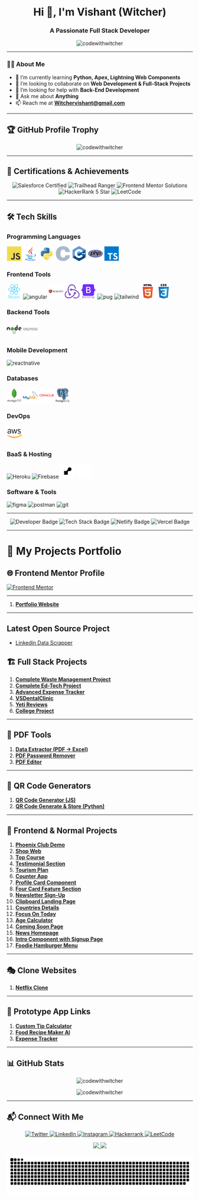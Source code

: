 <h1 align="center">Hi 👋, I'm Vishant (Witcher)</h1>
<h3 align="center">A Passionate Full Stack Developer</h3>
<p align="center">
  <img src="https://raw.githubusercontent.com/CodewithWitcher/css-protips/c0c096d47e73676426f6170bfabc85510b7f688a/assets/img/bulb.svg" alt="codewithwitcher" width="40"/>
</p>

---

### 🧑‍💻 About Me

- 🌱 I’m currently learning **Python, Apex, Lightning Web Components**  
- 👯 I’m looking to collaborate on **Web Development & Full-Stack Projects**  
- 🤝 I’m looking for help with **Back-End Development**  
- 💬 Ask me about **Anything**  
- 📫 Reach me at **Witchervishant@gmail.com**

---

## 🏆 GitHub Profile Trophy
<p align="center">
  <img src="https://github-profile-trophy.vercel.app/?username=codewithwitcher&theme=tokyonight&margin-w=10" alt="codewithwitcher" />
</p>

---

## 🏅 Certifications & Achievements
<p align="center">
  <img src="https://img.shields.io/badge/Salesforce-Certified-blue?style=for-the-badge&logo=salesforce" alt="Salesforce Certified"/>
  <img src="https://img.shields.io/badge/Trailhead-Ranger-orange?style=for-the-badge&logo=trailhead" alt="Trailhead Ranger"/>
  <img src="https://img.shields.io/badge/Frontend%20Mentor-Solutions-FF6F61?style=for-the-badge&logo=frontendmentor" alt="Frontend Mentor Solutions"/>
  <img src="https://img.shields.io/badge/HackerRank-5%20Star%20Python-brightgreen?style=for-the-badge&logo=hackerrank" alt="HackerRank 5 Star"/>
  <img src="https://img.shields.io/badge/LeetCode-Problem%20Solver-yellow?style=for-the-badge&logo=leetcode" alt="LeetCode"/>
</p>

---

## 🛠 Tech Skills

### **Programming Languages**
<p>
  <img src="https://raw.githubusercontent.com/devicons/devicon/master/icons/javascript/javascript-original.svg" alt="javascript" width="40" height="40"/>
  <img src="https://raw.githubusercontent.com/devicons/devicon/master/icons/java/java-original.svg" alt="java" width="40" height="40"/>
  <img src="https://raw.githubusercontent.com/devicons/devicon/master/icons/python/python-original.svg" alt="python" width="40" height="40"/>
  <img src="https://raw.githubusercontent.com/devicons/devicon/master/icons/c/c-original.svg" alt="c" width="40" height="40"/>
  <img src="https://raw.githubusercontent.com/devicons/devicon/master/icons/cplusplus/cplusplus-original.svg" alt="cplusplus" width="40" height="40"/>
  <img src="https://raw.githubusercontent.com/devicons/devicon/master/icons/php/php-original.svg" alt="php" width="40" height="40"/>
  <img src="https://raw.githubusercontent.com/devicons/devicon/master/icons/typescript/typescript-original.svg" alt="typescript" width="40" height="40"/>
</p>

### **Frontend Tools**
<p>
  <img src="https://raw.githubusercontent.com/devicons/devicon/master/icons/react/react-original-wordmark.svg" alt="react" width="40" height="40"/>
  <img src="https://angular.io/assets/images/logos/angular/angular.svg" alt="angular" width="40" height="40"/>
  <img src="https://raw.githubusercontent.com/devicons/devicon/master/icons/angularjs/angularjs-original-wordmark.svg" alt="angularjs" width="40" height="40"/>
  <img src="https://raw.githubusercontent.com/devicons/devicon/master/icons/redux/redux-original.svg" alt="redux" width="40" height="40"/>
  <img src="https://raw.githubusercontent.com/devicons/devicon/master/icons/bootstrap/bootstrap-plain-wordmark.svg" alt="bootstrap" width="40" height="40"/>
  <img src="https://cdn.worldvectorlogo.com/logos/pug.svg" alt="pug" width="40" height="40"/>
  <img src="https://www.vectorlogo.zone/logos/tailwindcss/tailwindcss-icon.svg" alt="tailwind" width="40" height="40"/>
  <img src="https://raw.githubusercontent.com/devicons/devicon/master/icons/html5/html5-original-wordmark.svg" alt="html5" width="40" height="40"/>
  <img src="https://raw.githubusercontent.com/devicons/devicon/master/icons/css3/css3-original-wordmark.svg" alt="css3" width="40" height="40"/>
</p>

### **Backend Tools**
<p>
  <img src="https://raw.githubusercontent.com/devicons/devicon/master/icons/nodejs/nodejs-original-wordmark.svg" alt="nodejs" width="40" height="40"/>
  <img src="https://raw.githubusercontent.com/devicons/devicon/master/icons/express/express-original-wordmark.svg" alt="express" width="40" height="40"/>
</p>

### **Mobile Development**
<p>
  <img src="https://reactnative.dev/img/header_logo.svg" alt="reactnative" width="40" height="40"/>
</p>

### **Databases**
<p>
  <img src="https://raw.githubusercontent.com/devicons/devicon/master/icons/mongodb/mongodb-original-wordmark.svg" alt="mongodb" width="40" height="40"/>
  <img src="https://raw.githubusercontent.com/devicons/devicon/master/icons/mysql/mysql-original-wordmark.svg" alt="mysql" width="40" height="40"/>
  <img src="https://raw.githubusercontent.com/devicons/devicon/master/icons/oracle/oracle-original.svg" alt="oracle" width="40" height="40"/>
  <img src="https://raw.githubusercontent.com/devicons/devicon/master/icons/postgresql/postgresql-original-wordmark.svg" alt="postgresql" width="40" height="40"/>
</p>

### **DevOps**
<p>
  <img src="https://raw.githubusercontent.com/devicons/devicon/master/icons/amazonwebservices/amazonwebservices-original-wordmark.svg" alt="aws" width="40" height="40"/>
</p>

### **BaaS & Hosting**
<p>
  <img src="https://www.vectorlogo.zone/logos/heroku/heroku-icon.svg" alt="Heroku" width="40" height="40"/>
  <img src="https://www.vectorlogo.zone/logos/firebase/firebase-icon.svg" alt="Firebase" width="40" height="40"/>
  <img src="https://raw.githubusercontent.com/CodewithWitcher/CodewithWitcher/main/Render%20logomark%20-%20Black.svg" alt="Render" width="40" height="40"/>
  <img src="https://raw.githubusercontent.com/CodewithWitcher/CodewithWitcher/main/Render%20logomark%20-%20White.svg" alt="Render" width="40" height="40"/>
</p>

### **Software & Tools**
<p>
  <img src="https://www.vectorlogo.zone/logos/figma/figma-icon.svg" alt="figma" width="40" height="40"/>
  <img src="https://www.vectorlogo.zone/logos/getpostman/getpostman-icon.svg" alt="postman" width="40" height="40"/>
  <img src="https://www.vectorlogo.zone/logos/git-scm/git-scm-icon.svg" alt="git" width="40" height="40"/>
</p>

---

<p align="center">
  <img src="https://img.shields.io/badge/Developer-Witcher%20Vishant-red?style=for-the-badge&logo=github" alt="Developer Badge"/>
  <img src="https://img.shields.io/badge/Tech%20Stack-FullStack-blue?style=for-the-badge&logo=vercel" alt="Tech Stack Badge"/>
  <img src="https://img.shields.io/badge/Deployed%20On-Netlify-brightgreen?style=for-the-badge&logo=netlify" alt="Netlify Badge"/>
  <img src="https://img.shields.io/badge/Deployed%20On-Vercel-black?style=for-the-badge&logo=vercel" alt="Vercel Badge"/>
</p>

---

# 🚀 My Projects Portfolio

## 🌐 Frontend Mentor Profile
[![Frontend Mentor](https://img.shields.io/badge/Visit%20My%20Profile-FF6F61?style=for-the-badge&logo=frontendmentor)](https://www.frontendmentor.io/profile/CodewithWitcher)

---
1. [**Portfolio Website**](https://vishantshukla.live/)

---

## Latest Open Source Project

<!-- LATEST-PROJECT:START -->
- [Linkedin Data Scrapper](https://github.com/CodewithWitcher/Linkedin-Data-Scapper)
<!-- LATEST-PROJECT:END -->

## 🏗 Full Stack Projects
1. [**Complete Waste Management Project**](https://wastemanagementbywitcher.netlify.app/)  
2. [**Complete Ed-Tech Project**](https://ed-tech-study-bywitcher.netlify.app/)  
3. [**Advanced Expense Tracker**](https://advance-expense-tracker-pied.vercel.app/login)
4. [**VSDentalClinic**](https://vsdentalclinic.netlify.app/)
5. [**Yeti Reviews**](https://yetiadvertising.vercel.app/)
6. [**College Project**](https://worktoday-gamma.vercel.app/)

---

## 📄 PDF Tools
1. [**Data Extractor (PDF → Excel)**](https://fileconverter-pdf-to-excel.vercel.app/)  
2. [**PDF Password Remover**](https://password-remover.vercel.app/)  
3. [**PDF Editor**](https://pdfeditnow.netlify.app/)

---

## 🔳 QR Code Generators
1. [**QR Code Generator (JS)**](https://qrcodebywitcher.netlify.app/)  
2. [**QR Code Generate & Store (Python)**](https://qrgenerator-sage.vercel.app/)

---

## 🎨 Frontend & Normal Projects
1. [**Phoenix Club Demo**](https://phoenixclubniu.netlify.app/)  
2. [**Shop Web**](https://shop-bywitcher.netlify.app/)  
3. [**Top Course**](https://top-course-bywitcher.netlify.app/)  
4. [**Testimonial Section**](https://testimonial-bywitcher.netlify.app/)  
5. [**Tourism Plan**](https://tourism-plan-bywitcher.netlify.app/)  
6. [**Counter App**](https://counter-bywitcher.netlify.app/)  
7. [**Profile Card Component**](https://profile-card-component-bywitcher.netlify.app/)  
8. [**Four Card Feature Section**](https://four-card-feature-section-bywitcher.netlify.app/)  
9. [**Newsletter Sign-Up**](https://newsletter-sign-up-bywitcher.netlify.app/)  
10. [**Clipboard Landing Page**](https://clipboard-landing-page-bywitcher.netlify.app/)  
11. [**Countries Details**](https://countriesdetailsbywitcher.netlify.app/)  
12. [**Focus On Today**](https://focusontodaybywitcher.netlify.app/)  
13. [**Age Calculator**](https://age-calculator-app-bywitcher.netlify.app/)  
14. [**Coming Soon Page**](https://base-apparel-coming-soon-bywitcher.netlify.app/)  
15. [**News Homepage**](https://news-homepage-bywitcher.netlify.app/)  
16. [**Intro Component with Signup Page**](https://intro-component-with-signup-bywitcher.netlify.app/)  
17. [**Foodie Hamburger Menu**](https://hamburgerbywitcher.netlify.app/)

---

## 🎭 Clone Websites
1. [**Netflix Clone**](https://testmmmmmmwitcher.netlify.app/)

---

## 🧪 Prototype App Links
1. [**Custom Tip Calculator**](https://tipcalculatorbywitcher.netlify.app/)  
2. [**Food Recipe Maker AI**](https://khanakhajanachef.netlify.app/)  
3. [**Expense Tracker**](https://biztracker.netlify.app/dashboard)

---

## 📊 GitHub Stats
<p align="center">
  <img src="https://github-readme-stats.vercel.app/api/top-langs?username=codewithwitcher&show_icons=true&locale=en&layout=compact" alt="codewithwitcher" />
</p>

<p align="center">
  <img src="https://github-readme-stats.vercel.app/api?username=codewithwitcher&show_icons=true&locale=en" alt="codewithwitcher" />
</p>

---

## 📬 Connect With Me
<p align="center">
  <a href="https://twitter.com/shuklavishant">
    <img src="https://raw.githubusercontent.com/rahuldkjain/github-profile-readme-generator/master/src/images/icons/Social/twitter.svg" alt="Twitter" height="30" width="40" />
  </a>
  <a href="https://linkedin.com/in/vishant-shukla-606619187">
    <img src="https://raw.githubusercontent.com/rahuldkjain/github-profile-readme-generator/master/src/images/icons/Social/linked-in-alt.svg" alt="LinkedIn" height="30" width="40" />
  </a>
  <a href="https://instagram.com/vishant_shukla">
    <img src="https://raw.githubusercontent.com/rahuldkjain/github-profile-readme-generator/master/src/images/icons/Social/instagram.svg" alt="Instagram" height="30" width="40" />
  </a>
  <a href="https://www.hackerrank.com/witchervishant">
    <img src="https://raw.githubusercontent.com/rahuldkjain/github-profile-readme-generator/master/src/images/icons/Social/hackerrank.svg" alt="Hackerrank" height="30" width="40" />
  </a>
  <a href="https://www.leetcode.com/code-with-witcher">
    <img src="https://raw.githubusercontent.com/rahuldkjain/github-profile-readme-generator/master/src/images/icons/Social/leet-code.svg" alt="LeetCode" height="30" width="40" />
  </a>
</p>
<p align="center">
  <a href="https://www.frontendmentor.io/profile/CodewithWitcher">
    <img src="https://img.shields.io/badge/Frontend%20Mentor-Profile-orange?style=for-the-badge&logo=frontendmentor"/>
  </a>
  <a href="https://github.com/witchervishant">
    <img src="https://img.shields.io/badge/GitHub-Profile-black?style=for-the-badge&logo=github"/>
  </a>
</p>

<p align="center">
  <img src="https://raw.githubusercontent.com/platane/snk/output/github-contribution-grid-snake-dark.svg" alt="snake animation"/>
</p>
